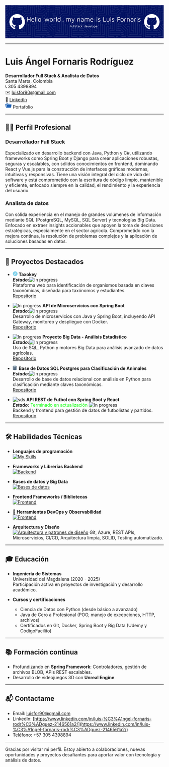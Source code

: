 <img src="./img/github-header-image.png"/>

---

# Luis Ángel Fornaris Rodríguez  
**Desarrollador Full Stack & Analista de Datos**  
Santa Marta, Colombia  
📞 305 4398894 <br/>
✉️ [luisfor90@gmail.com](mailto:luisfor90@gmail.com)  
🔗 [LinkedIn](https://www.linkedin.com/in/luis-%C3%A1ngel-fornaris-rodr%C3%ADguez-2146561a2/)
  <br/>
    <img src="./img/icon-svg/portfolio.svg" width="20"> Portafolio</img>

---

## 👨‍💻 Perfil Profesional
### Desarrollador Full Stack
Especializado en desarrollo backend con Java, Python y C#, utilizando frameworks como Spring Boot y Django para crear aplicaciones robustas, seguras y escalables, con sólidos conocimientos en frontend, dominando React y Vue.js para la construcción de interfaces gráficas modernas, intuitivas y responsivas. Tiene una visión integral del ciclo de vida del software y está comprometido con la escritura de código limpio, mantenible y eficiente, enfocado siempre en la calidad, el rendimiento y la experiencia del usuario.

### Analista de datos
Con sólida experiencia en el manejo de grandes volúmenes de información mediante SQL (PostgreSQL, MySQL, SQL Server) y tecnologías Big Data. Enfocado en extraer insights accionables que apoyen la toma de decisiones estratégicas, especialmente en el sector agrícola. Comprometido con la mejora continua, la resolución de problemas complejos y la aplicación de soluciones basadas en datos.

---

## 🚀 Proyectos Destacados

* <img src='./img/icon-svg/dna_117899.svg' width='15'/> **Taxokey** <br/>
  ***Estado:***![In progress](https://img.icons8.com/?size=15&id=53201&format=png&color=339AF0) <br/>
  Plataforma web para identificación de organismos basada en claves taxonómicas, diseñada para taxónomos y estudiantes.  
  [Repositorio](https://github.com/Luis-For/MorphoKey-ui-backend)

* ![In progress](https://img.icons8.com/?size=15&id=53201&format=png&color=339AF0) **API de Microservicios con Spring Boot**  
***Estado:***![In progress](https://img.icons8.com/?size=15&id=53201&format=png&color=339AF0) <br/>
  Desarrollo de microservicios con Java y Spring Boot, incluyendo API Gateway, monitoreo y despliegue con Docker.  
  [Repositorio](https://gitfront.io/r/Luis-For/qd7ZDe3eLEbD/microservicios-spring/)

* ![In progress](img/icon-svg/database-svgrepo-com.svg&size=10) **Proyecto Big Data - Análisis Estadístico**  
***Estado:***![In progress](https://img.icons8.com/?size=15&id=53201&format=png&color=339AF0) <br/>
  Uso de SQL, Python y motores Big Data para análisis avanzado de datos agrícolas.  
  [Repositorio](https://github.com/Luis-For/BigDatatTest)

* <img src='./img/icon-svg/database-svgrepo-com.svg' width='15'> **Base de Datos SQL Postgres para Clasificación de Animales**  
***Estado:***![In progress](https://img.icons8.com/?size=15&id=53201&format=png&color=339AF0) <br/>
  Desarrollo de base de datos relacional con análisis en Python para clasificación mediante claves taxonómicas.  
  [Repositorio](https://github.com/Luis-For/DataBaseFootball)

* ![sds](https://img.icons8.com/?size=15&id=53201&format=png&color=339AF0) **API REST de Futbol con Spring Boot y React**  
***Estado:*** <font color="#00FF00"> Terminado en actualización </font> ![In progress](https://img.icons8.com/?size=15&id=27&format=png&color=339AF0) <br/>
  Backend y frontend para gestión de datos de futbolistas y partidos.  
  [Repositorio](https://github.com/Luis-For/Api-futbol)

---

## 🛠️ Habilidades Técnicas

- **Lenguajes de programación**<br/>
  [![My Skills](https://skillicons.dev/icons?i=java,cs,py,js,powershell)](https://skillicons.dev)

- **Frameworks y Librerías Backend**<br/>
  [![Backend](https://skillicons.dev/icons?i=spring,django,nodejs,express,nest)](https://skillicons.dev)

- **Bases de datos y Big Data**<br/>
  [![Bases de datos](https://skillicons.dev/icons?i=postgresql,mongo,firebase,sqls)](https://skillicons.dev)

- **Frontend Frameworks / Bibliotecas**<br/>
  [![Frontend](https://skillicons.dev/icons?i=vuejs,react,angular)](https://skillicons.dev)

- **🧰 Herramientas DevOps y Observabilidad**<br/>
  [![Frontend](https://skillicons.dev/icons?i=postman,docker,grafana,prometheus)](https://skillicons.dev)
- **Arquitectura y Diseño**<br/>
  [![Arquitectura y patrones de diseño](https://skillicons.dev/icons?i=)](https://skillicons.dev)
  Git, Azure, REST APIs, Microservicios, CI/CD, Arquitectura limpia, SOLID, Testing automatizado.

---

## 🎓 Educación

- **Ingeniería de Sistemas**  
  Universidad del Magdalena (2020 - 2025)  
  Participación activa en proyectos de investigación y desarrollo académico.

- **Cursos y certificaciones**  
  - Ciencia de Datos con Python (desde básico a avanzado)  
  - Java de Cero a Profesional (POO, manejo de excepciones, HTTP, archivos)  
  - Certificados en Git, Docker, Spring Boot y Big Data (Udemy y CódigoFacilito)

---

## 📚 Formación continua

- Profundizando en **Spring Framework**: Controladores, gestión de archivos BLOB, APIs REST escalables.  
- Desarrollo de videojuegos 3D con **Unreal Engine**.

---

## 📬 Contactame

- Email: [luisfor90@gmail.com](mailto:luisfor90@gmail.com)  
- LinkedIn: [https://www.linkedin.com/in/luis-%C3%A1ngel-fornaris-rodr%C3%ADguez-2146561a2/](https://www.linkedin.com/in/luis-%C3%A1ngel-fornaris-rodr%C3%ADguez-2146561a2/)  
- Teléfono: +57 305 4398894

---

Gracias por visitar mi perfil. Estoy abierto a colaboraciones, nuevas oportunidades y proyectos desafiantes para aportar valor con tecnología y análisis de datos.
